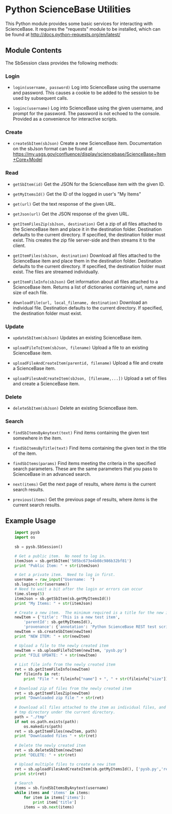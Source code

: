 Python ScienceBase Utilities
============================
This Python module provides some basic services for interacting with ScienceBase.  It requires the "requests"
module to be installed, which can be found at http://docs.python-requests.org/en/latest/

Module Contents
---------------
The SbSession class provides the following methods:

### Login
* `login(username, password)`
Log into ScienceBase using the username and password.  This causes a cookie to be added to the session
to be used by subsequent calls.

* `loginc(username)`
Log into ScienceBase using the given username, and prompt for the password.  The password is not
echoed to the console.  Provided as a convenience for interactive scripts.

### Create
* `createSbItem(sbJson)`
Create a new ScienceBase item.  Documentation on the sbJson format can be found at
https://my.usgs.gov/confluence/display/sciencebase/ScienceBase+Item+Core+Model

### Read
* `getSbItem(id)`
Get the JSON for the ScienceBase item with the given ID.

* `getMyItemsId()`
Get the ID of the logged in user's "My Items"

* `get(url)`
Get the text response of the given URL.

* `getJson(url)`
Get the JSON response of the given URL.

* `getItemFilesZip(sbJson, destination)`
Get a zip of all files attached to the ScienceBase item and place it in the destination
folder.  Destination defaults to the current directory.  If specified, the destination folder 
must exist.  This creates the zip file server-side and then streams it to the client.

* `getItemFiles(sbJson, destination)`
Download all files attached to the ScienceBase item and place them in the destination folder.
Destination defaults to the current directory.  If specified, the destination folder must 
exist.  The files are streamed individually.

* `getItemFileInfo(sbJson)`
Get information about all files attached to a ScienceBase item.  Returns a list of 
dictionaries containing url, name and size of each file.

* `downloadFile(url, local_filename, destination)`
Download an individual file.  Destination defaults to the current directory.  If specified,
the destination folder must exist.

### Update
* `updateSbItem(sbJson)`
Updates an existing ScienceBase item.

* `uploadFileToItem(sbJson, filename)`
Upload a file to an existing ScienceBase item.

* `uploadFileAndCreateItem(parentid, filename)`
Upload a file and create a ScienceBase item.

* `uploadFilesAndCreateItem(sbJson, [filename,...])`
Upload a set of files and create a ScienceBase item.

### Delete
* `deleteSbItem(sbJson)`
Delete an existing ScienceBase item.

### Search
* `findSbItemsByAnytext(text)`
Find items containing the given text somewhere in the item.

* `findSbItemsByTitle(text)`
Find items containing the given text in the title of the item.

* `findSbItems(params)`
Find items meeting the criteria in the specified search parameters.  These are the same parameters that you pass
to ScienceBase in an advanced search.

* `next(items)`
Get the next page of results, where *items* is the current search results.

* `previous(items)`
Get the previous page of results, where *items* is the current search results.

Example Usage
-------------

````python
    import pysb
    import os
    
    sb = pysb.SbSession()

    # Get a public item.  No need to log in.
    itemJson = sb.getSbItem('505bc673e4b08c986b32bf81')
    print "Public Item: " + str(itemJson)

    # Get a private item.  Need to log in first.
    username = raw_input("Username:  ")
    sb.loginc(str(username))
    # Need to wait a bit after the login or errors can occur
    time.sleep(5)
    itemJson = sb.getSbItem(sb.getMyItemsId())
    print "My Items: " + str(itemJson)

    # Create a new item.  The minimum required is a title for the new item, and the parent ID
    newItem = {'title': 'This is a new test item',
        'parentId': sb.getMyItemsId(),
        'provenance': {'annotation': 'Python ScienceBase REST test script'}}
    newItem = sb.createSbItem(newItem)
    print "NEW ITEM: " + str(newItem)

    # Upload a file to the newly created item
    newItem = sb.uploadFileToItem(newItem, 'pysb.py')
    print "FILE UPDATE: " + str(newItem)
    
    # List file info from the newly created item
    ret = sb.getItemFileInfo(newItem)
    for fileinfo in ret:
        print "File " + fileinfo["name"] + ", " + str(fileinfo["size"]) + "bytes, download URL " + fileinfo["url"]
    
    # Download zip of files from the newly created item
    ret = sb.getItemFilesZip(newItem)
    print "Downloaded zip file " + str(ret)
    
    # Download all files attached to the item as individual files, and place them in the 
    # tmp directory under the current directory.
    path = "./tmp"
    if not os.path.exists(path):
        os.makedirs(path)
    ret = sb.getItemFiles(newItem, path)
    print "Downloaded files " + str(ret)
        
    # Delete the newly created item
    ret = sb.deleteSbItem(newItem)
    print "DELETE: " + str(ret)

    # Upload multiple files to create a new item
    ret = sb.uploadFilesAndCreateItem(sb.getMyItemsId(), ['pysb.py','readme.md'])
    print str(ret)
    
    # Search
    items = sb.findSbItemsByAnytext(username)
    while items and 'items' in items:
        for item in items['items']:
            print item['title']
        items = sb.next(items)
````